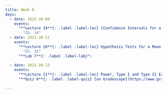 ```yaml
---
title: Week 8
days:
  - date: 2022-10-09
    events:
      "**Lecture 19**{: .label .label-lec} [Confidence Intervals for a Mean with Known Standard Deviation](https://ph142-ucb.github.io/fa23/src/lec/Lec19_Intro-to-inference.pdf) [(Recording)](https://berkeley.zoom.us/rec/share/HwhqrH6-eUgSFM4o6VzgVGfomOXUfrEznnl5p6kdXnH8GxUokFyEmyChau_oA38.5Hk1Xkfik7CCMJjZ)":
        "Ch. 14"
  - date: 2022-10-11
    events:
      "**Lecture 20**{: .label .label-lec} Hypothesis Tests for a Mean with Known Standard Deviation ": 
        "Ch. 15"
      "**Lab 7**{: .label .label-lab}":
      
  - date: 2022-10-13
    events:
      "**Lecture 21**{: .label .label-lec} Power, Type I and Type II Error, Sample Size ":
      "**Quiz 6**{: .label .label-quiz} [on Gradescope](https://www.gradescope.com/courses/575069) (Open 24hr, Due Oct. 13th, 5 PM PST)":
      
---
```

